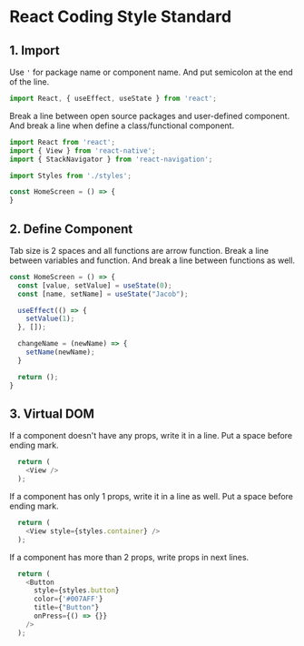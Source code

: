 # React Coding Style Standard

## 1. Import

Use `'` for package name or component name. And put semicolon at the end of the line.
```javascript
import React, { useEffect, useState } from 'react';
```

Break a line between open source packages and user-defined component. And break a line when define a class/functional component.
```javascript
import React from 'react';
import { View } from 'react-native';
import { StackNavigator } from 'react-navigation';

import Styles from './styles';

const HomeScreen = () => {
}
```

## 2. Define Component

Tab size is 2 spaces and all functions are arrow function. Break a line between variables and function. And break a line between functions as well. 
```javascript
const HomeScreen = () => {
  const [value, setValue] = useState(0);
  const [name, setName] = useState("Jacob");

  useEffect(() => {
    setValue(1);
  }, []);

  changeName = (newName) => {
    setName(newName);
  }

  return ();
}
```

## 3. Virtual DOM

If a component doesn't have any props, write it in a line. Put a space before ending mark.
```javascript
  return (
    <View />
  );
```

If a component has only 1 props, write it in a line as well. Put a space before ending mark.
```javascript
  return (
    <View style={styles.container} />
  );
```

If a component has more than 2 props, write props in next lines.
```javascript
  return (
    <Button
      style={styles.button}
      color={'#007AFF'}
      title={"Button"}
      onPress={() => {}}
    />
  );
```